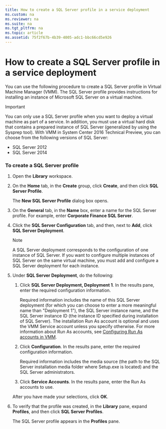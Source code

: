 ```yaml
---
title: How to create a SQL Server profile in a service deployment
ms.custom: na
ms.reviewer: na
ms.suite: na
ms.tgt_pltfrm: na
ms.topic: article
ms.assetid: 75f2f67b-4b39-4005-adc1-bbc66cd5e926
---
```

# How to create a SQL Server profile in a service deployment
You can use the following procedure to create a SQL Server profile in Virtual Machine Manager (VMM). The SQL Server profile provides instructions for installing an instance of Microsoft SQL Server on a virtual machine.

> [!IMPORTANT]
> You can only use a SQL Server profile when you want to deploy a virtual machine as part of a service. In addition, you must use a virtual hard disk that contains a prepared instance of SQL Server (generalized by using the Sysprep tool). With VMM in System Center 2016 Technical Preview, you can choose from the following versions of SQL Server:
> 
> -   SQL Server 2012
> -   SQL Server 2014

### To create a SQL Server profile

1.  Open the **Library** workspace.

2.  On the **Home** tab, in the **Create** group, click **Create**, and then click **SQL Server Profile**.

    The **New SQL Server Profile** dialog box opens.

3.  On the **General** tab, in the **Name** box, enter a name for the SQL Server profile. For example, enter **Corporate Finance SQL Server**.

4.  Click the **SQL Server Configuration** tab, and then, next to **Add**, click **SQL Server Deployment**.

    > [!NOTE]
    > A SQL Server deployment corresponds to the configuration of one instance of SQL Server. If you want to configure multiple instances of SQL Server on the same virtual machine, you must add and configure a SQL Server deployment for each instance.

5.  Under **SQL Server Deployment**, do the following:

    1.  Click **SQL Server Deployment, Deployment 1**. In the results pane, enter the required configuration information.

        Required information includes the name of this SQL Server deployment (for which you can choose to enter a more meaningful name than "Deployment 1"), the SQL Server instance name, and the SQL Server instance ID (the instance ID specified during installation of SQL Server). The installation Run As account is optional and uses the VMM Service account unless you specify otherwise. For more information about Run As accounts, see [Configuring Run As accounts in VMM](Configuring-Run-As-accounts-in-VMM.md).

    2.  Click **Configuration**. In the results pane, enter the required configuration information.

        Required information includes the media source (the path to the SQL Server installation media folder where Setup.exe is located) and the SQL Server administrators.

    3.  Click **Service Accounts**. In the results pane, enter the Run As accounts to use.

    After you have made your selections, click **OK**.

6.  To verify that the profile was created, in the **Library** pane, expand **Profiles**, and then click **SQL Server Profiles**.

    The SQL Server profile appears in the **Profiles** pane.


